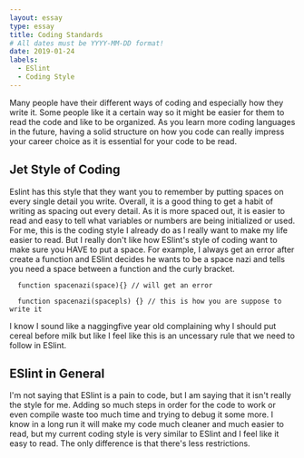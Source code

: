 ```yaml
---
layout: essay
type: essay
title: Coding Standards
# All dates must be YYYY-MM-DD format!
date: 2019-01-24
labels:
  - ESlint
  - Coding Style
---
```


Many people have their different ways of coding and especially how they write it. Some people like it a certain way so it might be easier for them to read the code and like to be organized. As you learn more coding languages in the future, having a solid structure on how you code can really impress your career choice as it is essential for your code to be read.

## Jet Style of Coding

Eslint has this style that they want you to remember by putting spaces on every single detail you write. Overall, it is a good thing to get a habit of writing as spacing out every detail. As it is more spaced out, it is easier to read and easy to tell what variables or numbers are being initialized or used. For me, this is the coding style I already do as I really want to make my life easier to read. But I really don't like how ESlint's style of coding want to make sure you HAVE to put a space. For example, I always get an error after create a function and ESlint decides he wants to be a space nazi and tells you need a space between a function and the curly bracket.

```
  function spacenazi(space){} // will get an error 
  
  function spacenazi(spacepls) {} // this is how you are suppose to write it
```  

I know I sound like a naggingfive year old complaining why I should put cereal before milk but like I feel like this is an uncessary rule that we need to follow in ESlint. 

## ESlint in General
I'm not saying that ESlint is a pain to code, but I am saying that it isn't really the style for me. Adding so much steps in order for the code to work or even compile waste too much time and trying to debug it some more. I know in a long run it will make my code much cleaner and much easier to read, but my current coding style is very similar to ESlint and I feel like it easy to read. The only difference is that there's less restrictions.
